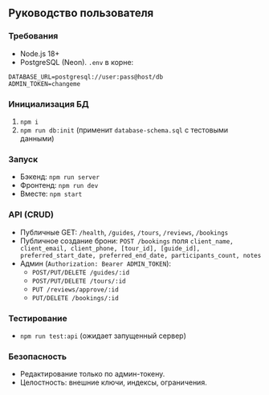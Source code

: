 ## Руководство пользователя

### Требования
- Node.js 18+
- PostgreSQL (Neon). `.env` в корне:

```
DATABASE_URL=postgresql://user:pass@host/db
ADMIN_TOKEN=changeme
```

### Инициализация БД
1. `npm i`
2. `npm run db:init` (применит `database-schema.sql` с тестовыми данными)

### Запуск
- Бэкенд: `npm run server`
- Фронтенд: `npm run dev`
- Вместе: `npm start`

### API (CRUD)
- Публичные GET: `/health`, `/guides`, `/tours`, `/reviews`, `/bookings`
- Публичное создание брони: `POST /bookings` поля `client_name, client_email, client_phone, [tour_id], [guide_id], preferred_start_date, preferred_end_date, participants_count, notes`
- Админ (`Authorization: Bearer ADMIN_TOKEN`):
  - `POST/PUT/DELETE /guides/:id`
  - `POST/PUT/DELETE /tours/:id`
  - `PUT /reviews/approve/:id`
  - `PUT/DELETE /bookings/:id`

### Тестирование
- `npm run test:api` (ожидает запущенный сервер)

### Безопасность
- Редактирование только по админ-токену.
- Целостность: внешние ключи, индексы, ограничения.




